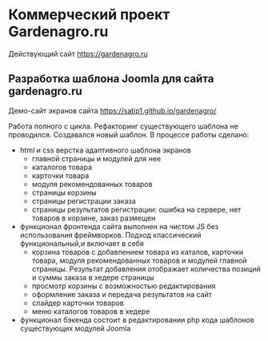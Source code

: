 # Коммерческий проект Gardenagro.ru
Действующий сайт https://gardenagro.ru   


## Разработка шаблона Joomla для сайта gardenagro.ru
Демо-сайт экранов сайта https://satip1.github.io/gardenagro/

Работа полного с цикла. Рефакторинг существующего шаблона не проводился. Создавался новый шаблон.
В процессе работы сделано:
- html и css верстка адаптивного шаблона экранов 
    - главной страницы и модулей для нее
    - каталогов товара
    - карточки товара
    - модуля рекомендованных товаров
    - страницы корзины
    - страницы регистрации заказа
    - страницы результатов регистрации: ошибка на сервере, нет товаров в корзине, заказ размещен
- функционал фронтенда сайта выполнен на чистом JS без использования фреймворков. Подход классический функциональный,и включает в себя
    - корзина товаров с добавлением товара из каталов, карточки товара, модуля рекомендованных товаров и модулей главной страницы. Результат добавления отображает количества позиций и суммы заказа в хедере страницы
    - просмотр корзины с возможностью редактирования
    - оформление заказа и передача результатов на сайт
    - слайдер карточки товаров
    - меню каталогов товаров в хедере
- функционал бэкенда состоит в редактировании php кода шаблонов существующих модулей Joomla


